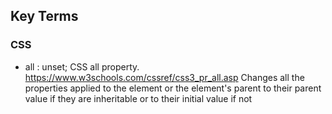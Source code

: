 ## Key Terms 

### CSS 
* all : unset; 
CSS all property.  	
https://www.w3schools.com/cssref/css3_pr_all.asp
Changes all the properties applied to the element or the element's parent to their parent value if they are inheritable or to their initial value if not